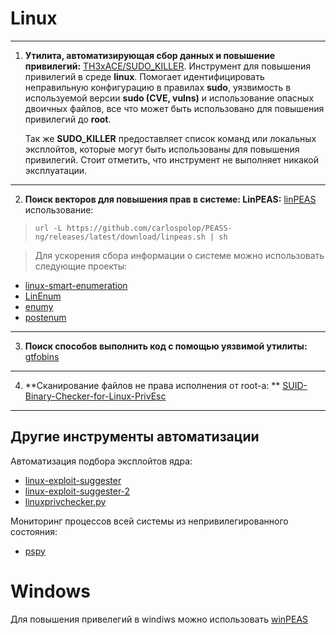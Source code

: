 # Linux
***
1. **Утилита, автоматизирующая сбор данных и повышение привилегий:**
   [TH3xACE/SUDO_KILLER](https://github.com/TH3xACE/SUDO_KILLER).
   Инструмент для повышения привилегий в среде **linux**. Помогает идентифицировать неправильную конфигурацию в правилах **sudo**, уязвимость в используемой версии **sudo (CVE, vulns)** и использование опасных двоичных файлов, все что может быть использовано для повышения привилегий до **root**.
   
   Так же **SUDO_KILLER** предоставляет список команд или локальных эксплойтов, которые могут быть использованы для повышения привилегий. Стоит отметить, что инструмент не выполняет никакой эксплуатации.
---

2. **Поиск векторов для повышения прав в системе: LinPEAS:**
[linPEAS](https://github.com/carlospolop/PEASS-ng/tree/master/linPEAS) использование:  
>```
>url -L https://github.com/carlospolop/PEASS-ng/releases/latest/download/linpeas.sh | sh
>```

>Для ускорения сбора информации о системе можно использовать следующие проекты:
- [linux-smart-enumeration](https://github.com/diego-treitos/linux-smart-enumeration)
- [LinEnum](https://github.com/rebootuser/LinEnum)
- [enumy](https://github.com/luke-goddard/enumy)
- [postenum](https://github.com/mostaphabahadou/postenum)
***
3. **Поиск способов выполнить код с помощью уязвимой утилиты:**
[gtfobins](https://gtfobins.github.io/)

---
4. **Сканирование файлов не права исполнения от root-а: ** [SUID-Binary-Checker-for-Linux-PrivEsc](https://github.com/shubh3131/SUID-Binary-Checker-for-Linux-PrivEsc)
***
## **Другие инструменты автоматизации**

Автоматизация подбора эксплойтов ядра:

- [linux-exploit-suggester](https://github.com/mzet-/linux-exploit-suggester)
- [linux-exploit-suggester-2](https://github.com/jondonas/linux-exploit-suggester-2)
- [linuxprivchecker.py](http://www.securitysift.com/download/linuxprivchecker.py)

Мониторинг процессов всей системы из непривилегированного состояния:

- [pspy](https://github.com/DominicBreuker/pspy)
# Windows
Для повышения привелегий в windiws можно использовать [winPEAS](https://github.com/carlospolop/PEASS-ng/releases/download/refs%2Fpull%2F260%2Fmerge/winPEASx64.exe)